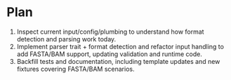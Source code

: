 # Plan

1. Inspect current input/config/plumbing to understand how format detection and parsing work today.
2. Implement parser trait + format detection and refactor input handling to add FASTA/BAM support, updating validation and runtime code.
3. Backfill tests and documentation, including template updates and new fixtures covering FASTA/BAM scenarios.
